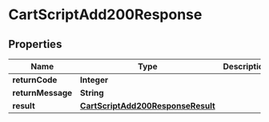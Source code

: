 

# CartScriptAdd200Response

## Properties

Name | Type | Description | Notes
------------ | ------------- | ------------- | -------------
**returnCode** | **Integer** |  |  [optional]
**returnMessage** | **String** |  |  [optional]
**result** | [**CartScriptAdd200ResponseResult**](CartScriptAdd200ResponseResult.md) |  |  [optional]





